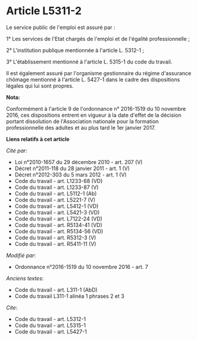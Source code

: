 # Article L5311-2

Le service public de l'emploi est assuré par : 

1° Les services de l'Etat chargés de l'emploi et de l'égalité professionnelle ; 

2° L'institution publique mentionnée à l'article L. 5312-1 ; 

3° L'établissement mentionné à l'article L. 5315-1 du code du travail. 

Il est également assuré par l'organisme gestionnaire du régime d'assurance chômage mentionné à l'article L. 5427-1 dans le
cadre des dispositions légales qui lui sont propres.

**Nota:**

Conformément à l'article 9 de l'ordonnance n° 2016-1519 du 10 novembre 2016, ces dispositions entrent en vigueur à la date
d'effet de la décision portant dissolution de l'Association nationale pour la formation professionnelle des adultes et au
plus tard le 1er janvier 2017.

**Liens relatifs à cet article**

_Cité par_:

  - Loi n°2010-1657 du 29 décembre 2010 - art. 207 (V)
  - Décret n°2011-118 du 28 janvier 2011 - art. 1 (V)
  - Décret n°2012-303 du 5 mars 2012 - art. 1 (V)
  - Code du travail - art. L1233-68 (VD)
  - Code du travail - art. L1233-87 (V)
  - Code du travail - art. L5112-1 (Ab)
  - Code du travail - art. L5221-7 (V)
  - Code du travail - art. L5412-1 (VD)
  - Code du travail - art. L5421-3 (VD)
  - Code du travail - art. L7122-24 (VD)
  - Code du travail - art. R5134-41 (VD)
  - Code du travail - art. R5134-56 (VD)
  - Code du travail - art. R5312-3 (V)
  - Code du travail - art. R5411-11 (V)

_Modifié par_:

  - Ordonnance n°2016-1519 du 10 novembre 2016 - art. 7

_Anciens textes_:

  - Code du travail - art. L311-1 (AbD)
  - Code du travail L311-1 alinéa 1 phrases 2 et 3

_Cite_:

  - Code du travail - art. L5312-1
  - Code du travail - art. L5315-1
  - Code du travail - art. L5427-1
